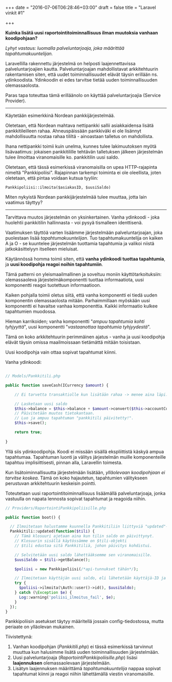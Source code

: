 +++
date = "2016-07-06T06:28:46+03:00"
draft = false
title = "Laravel vinkit #1"

+++

**Kuinka lisätä uusi raportointitoiminnallisuus ilman muutoksia vanhaan koodipohjaan?**

*Lyhyt vastaus: luomalla palveluntarjoaja, joka määrittää tapahtumakuuntelijan.*

Laravellilla rakennettu järjestelmä on helposti laajennettavissa palveluntarjoajien kautta. Palveluntarjoajan mahdollistavat arkkitehtuurin rakentamisen siten, että uudet toiminnallisuudet elävät täysin erillään ns. ydinkoodista. Ydinkoodin ei edes tarvitse tietää uuden toiminnallisuuden olemassaolosta.

Paras tapa toteuttaa tämä erilläänolo on käyttää palveluntarjoajia (Service Provider).

------------------------------

Käytetään esimerkkinä Nordean pankkijärjestelmää. 

Oletetaan, että Nordean mahtava nettipankki sallii asiakkaidensa lisätä pankkitileilleen rahaa. Ahneuspäissään pankkiväki ei ole lisännyt mahdollisuutta nostaa rahaa tililtä - ainoastaan talletus on mahdollista. 

Ihana nettipankki toimii kuin unelma, kunnes tulee lakimuutoksen myötä lisävaatimus: jokaisen pankkitilille tehtävän talletuksen jälkeen järjestelmän tulee ilmoittaa viranomaisille ko. pankkitilin uusi saldo. 

Oletetaan, että tässä esimerkissä viranomaisilla on upea HTTP-rajapinta nimeltä "Pankkipoliisi". Rajapinnan tarkempi toiminta ei ole oleellista, joten oletetaan, että pintaa voidaan kutsua tyyliin: 

```Pankkipoliisi::ilmoita($asiakasID, $uusiSaldo)```

Miten nykyistä Nordean pankkijärjestelmää tulee muuttaa, jotta lain vaatimus täyttyy?

------------------------------

Tarvittava muutos järjestelmän on yksinkertainen. Vanha ydinkoodi - joka huolehtii pankkitilin hallinnasta - voi pysyä tismalleen identtisenä.

Vaatimuksen täyttöä varten lisäämme järjestelmään palveluntarjoajan, joka puolestaan lisää *tapahtumakuuntelijan*. Tuo tapahtumakuuntelija on kaiken A ja O - se kuuntelee järjestelmän tuottamia tapahtumia ja valikoi niistä jatkokäsittelyyn itselleen mieluisat.

Käytännössä homma toimii siten, että **vanha ydinkoodi tuottaa tapahtumia**, ja **uusi koodipohja reagoi noihin tapahtumiin**.

Tämä patterni on yleismaailmallinen ja soveltuu moniin käyttötarkoituksiin: olemassaoleva järjestelmäkomponentti tuottaa informaatiota, uusi komponentti reagoi tuotettuun informaatioon.

Kaiken pohjalla toimii oletus siitä, että vanha komponentti ei tiedä uuden komponentin olemassaolosta mitään. Parhaimmillaan myöskään uusi komponentti ei havaitse vanhaa komponenttia. Kaikki informaatio kulkee tapahtumien muodossa. 

Hieman karrikoiden; vanha komponentti "*ampuu tapahtumia kohti tyhjyyttä*", uusi komponentti "*vastaanottaa tapahtumia tyhjyydestä*".

Tämä on koko arkkitehtuurin perimmäinen ajatus - vanha ja uusi koodipohja elävät täysin omissa maailmoissaan tietämättä mitään toisistaan.

Uusi koodipohja vain ottaa sopivat tapahtumat kiinni.

Vanha ydinkoodi:

```php

// Models/Pankkitili.php

public function saveCash(ICurrency $amount) {

	// Ei tarvetta transaktiolle kun lisätään rahaa -> menee aina läpi.

	// Lasketaan uusi saldo
	$this->balance = $this->balance + $amount->convert($this->accountCurrency);
	// Päivitetään muutos tietokantaan. 
	// Luo ja ampuu tapahtuman "pankkitili päivitetty!".
	$this->save();

	return true;
	
}

```

Yllä siis ydinkoodipohja. Koodi ei missään sisällä ekspliittistä käskyä ampua tapahtumaa. Tapahtuman luonti ja välitys järjestelmän muille komponenteille tapahtuu implisiittisesti, pinnan alla, Laravellin toimesta. 

Kun lisätoiminnallisuutta järjestelmään lisätään, *ylläolevaan koodipohjaan ei tarvitse koskea*. Tämä on koko hajautetun, tapahtumien välitykseen perustuvan arkkitehtuurin keskeisin pointti.

Toteutetaan uusi raportointitoiminnallisuus lisäämällä palveluntarjoaja, jonka vastuulla on napata lennosta sopivat tapahtumat ja reagoida niihin.

```php
// Providers/RaportointiPankkipoliisille.php

public function boot() {	

  // Ilmoitetaan halustamme kuunnella Pankkitiliin liittyviä "updated"-tapahtumia.
  Pankkitili::updated(function($tili) {
    // Tämä klosuuri ajetaan aina kun tilin saldo on päivittynyt.
    // Klosuurin sisällä käytössämme on $tili-objekti
    // $tili edustaa sitä Pankkitiliä, johon päivitys kohdistui.

    // Selvitetään uusi saldo lähettääksemme sen viranomaisille.
    $uusiSaldo = $tili->getBalance();

    $poliisi = new Pankkipoliisi(/*api-tunnukset tähän*/);

    // Ilmoitetaan käyttäjän uusi saldo, eli lähetetään käyttäjä-ID ja saldosumma.
    try {
      $poliisi->ilmoita(\Auth::user()->id(), $uusiSaldo);
    } catch (\Exception $e) {
      Log::warning('poliisi_ilmoitus_fail', $e);
    }
  });
}

```

Pankkipoliisin asetukset täytyy määritellä jossain config-tiedostossa, mutta periaate on ylläolevan mukainen. 

Tiivistettynä:

1. Vanhan koodipohjan (*Pankkitili.php*) ei tässä esimerkissä tarvinnut muuttua kun halusimme lisätä uuden toiminnallisuuden järjestelmään.
2. Uusi palveluntarjoaja (*RaportointiPankkipoliisille.php*) lisäsi **laajennuksen** olemassaolevaan järjestelmään.
3. Lisätyn laajennuksen määrittämä *tapahtumakuuntelija* nappaa sopivat tapahtumat kiinni ja reagoi niihin lähettämällä viestin viranomaisille.


